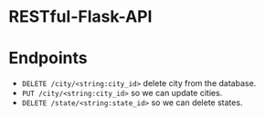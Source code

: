 # RESTful-Flask-API

# Endpoints
- `DELETE /city/<string:city_id>` delete city from the database.
- `PUT /city/<string:city_id>` so we can update cities.
- `DELETE /state/<string:state_id>` so we can delete states.